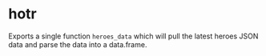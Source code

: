 # hotr

Exports a single function `heroes_data` which will pull the latest heroes JSON
data and parse the data into a data.frame.
